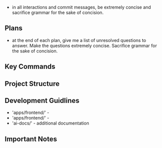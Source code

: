 - in all interactions and commit messages, be extremely concise and sacrifice grammar for the sake of concision.

## Plans
- at the end of each plan, give me a list of unresolved questions to answer. Make the questions extremely concise. Sacrifice grammar for the sake of concision.

## Key Commands

## Project Structure

## Development Guidlines
- 'apps/frontend/' - 
- 'apps/frontend/' - 
- 'ai-docs/' - additional documentation
## Important Notes
